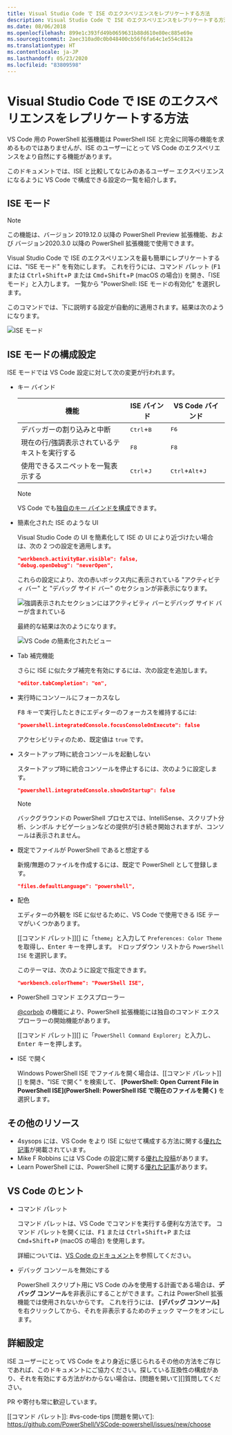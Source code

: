 ```yaml
---
title: Visual Studio Code で ISE のエクスペリエンスをレプリケートする方法
description: Visual Studio Code で ISE のエクスペリエンスをレプリケートする方法
ms.date: 08/06/2018
ms.openlocfilehash: 899e1c393fd49b0659631b88d610e80ec885e69e
ms.sourcegitcommit: 2aec310ad0c0b048400cb56f6fa64c1e554c812a
ms.translationtype: HT
ms.contentlocale: ja-JP
ms.lasthandoff: 05/23/2020
ms.locfileid: "83809598"
---
```

# <a name="how-to-replicate-the-ise-experience-in-visual-studio-code"></a>Visual Studio Code で ISE のエクスペリエンスをレプリケートする方法

VS Code 用の PowerShell 拡張機能は PowerShell ISE と完全に同等の機能を求めるものではありませんが、ISE のユーザーにとって VS Code のエクスペリエンスをより自然にする機能があります。

このドキュメントでは、ISE と比較してなじみのあるユーザー エクスペリエンスになるように VS Code で構成できる設定の一覧を紹介します。

## <a name="ise-mode"></a>ISE モード

> [!NOTE]
> この機能は、バージョン 2019.12.0 以降の PowerShell Preview 拡張機能、および バージョン2020.3.0 以降の PowerShell 拡張機能で使用できます。

Visual Studio Code で ISE のエクスペリエンスを最も簡単にレプリケートするには、"ISE モード" を有効にします。
これを行うには、コマンド パレット (<kbd>F1</kbd> または <kbd>Ctrl</kbd>+<kbd>Shift</kbd>+<kbd>P</kbd> または <kbd>Cmd</kbd>+<kbd>Shift</kbd>+<kbd>P</kbd> (macOS の場合)) を開き、「ISE モード」と入力します。 一覧から "PowerShell: ISE モードの有効化" を選択します。

このコマンドでは、下に説明する設定が自動的に適用されます。結果は次のようになります。

![ISE モード](media/How-To-Replicate-the-ISE-Experience-In-VSCode/3-ise-mode.png)

## <a name="ise-mode-configuration-settings"></a>ISE モードの構成設定

ISE モードでは VS Code 設定に対して次の変更が行われます。

- キー バインド

  |               機能                |         ISE バインド          |              VS Code バインド                |
  | ------------------------------------- | ---------------------------- | ------------------------------------------- |
  | デバッガーの割り込みと中断          | <kbd>Ctrl</kbd>+<kbd>B</kbd> | <kbd>F6</kbd>                               |
  | 現在の行/強調表示されているテキストを実行する | <kbd>F8</kbd>                | <kbd>F8</kbd>                               |
  | 使用できるスニペットを一覧表示する               | <kbd>Ctrl</kbd>+<kbd>J</kbd> | <kbd>Ctrl</kbd>+<kbd>Alt</kbd>+<kbd>J</kbd> |

  > [!NOTE]
  > VS Code でも[独自のキー バインドを構成](https://code.visualstudio.com/docs/getstarted/keybindings#_custom-keybindings-for-refactorings)できます。

- 簡素化された ISE のような UI

  Visual Studio Code の UI を簡素化して ISE の UI により近づけたい場合は、次の 2 つの設定を適用します。

  ```json
  "workbench.activityBar.visible": false,
  "debug.openDebug": "neverOpen",
  ```

  これらの設定により、次の赤いボックス内に表示されている "アクティビティ バー" と "デバッグ サイド バー" のセクションが非表示になります。

  ![強調表示されたセクションにはアクティビティ バーとデバッグ サイド バーが含まれている](media/How-To-Replicate-the-ISE-Experience-In-VSCode/1-highlighted-sidebar.png)

  最終的な結果は次のようになります。

  ![VS Code の簡素化されたビュー](media/How-To-Replicate-the-ISE-Experience-In-VSCode/2-simplified-ui.png)

- Tab 補完機能

  さらに ISE に似たタブ補完を有効にするには、次の設定を追加します。

  ```json
  "editor.tabCompletion": "on",
  ```

- 実行時にコンソールにフォーカスなし

  <kbd>F8</kbd> キーで実行したときにエディターのフォーカスを維持するには:

  ```json
  "powershell.integratedConsole.focusConsoleOnExecute": false
  ```

  アクセシビリティのため、既定値は `true` です。

- スタートアップ時に統合コンソールを起動しない

  スタートアップ時に統合コンソールを停止するには、次のように設定します。

  ```json
  "powershell.integratedConsole.showOnStartup": false
  ```

  > [!NOTE]
  > バックグラウンドの PowerShell プロセスでは、IntelliSense、スクリプト分析、シンボル ナビゲーションなどの提供が引き続き開始されますが、コンソールは表示されません。

- 既定でファイルが PowerShell であると想定する

  新規/無題のファイルを作成するには、既定で PowerShell として登録します。

  ```json
  "files.defaultLanguage": "powershell",
  ```

- 配色

  エディターの外観を ISE に似せるために、VS Code で使用できる ISE テーマがいくつかあります。

  [[コマンド パレット]][] に「`theme`」と入力して `Preferences: Color Theme` を取得し、<kbd>Enter</kbd> キーを押します。 ドロップダウン リストから `PowerShell ISE` を選択します。

  このテーマは、次のように設定で指定できます。

  ```json
  "workbench.colorTheme": "PowerShell ISE",
  ```

- PowerShell コマンド エクスプローラー

  [@corbob](https://github.com/corbob) の機能により、PowerShell 拡張機能には独自のコマンド エクスプローラーの開始機能があります。

  [[コマンド パレット]][] に「`PowerShell Command Explorer`」と入力し、<kbd>Enter</kbd> キーを押します。

- ISE で開く

  Windows PowerShell ISE でファイルを開く場合は、[[コマンド パレット]][] を開き、"ISE で開く" を検索して、 **[PowerShell: Open Current File in PowerShell ISE]\(PowerShell: PowerShell ISE で現在のファイルを開く\)** を選択します。

## <a name="other-resources"></a>その他のリソース

- 4sysops には、VS Code をより ISE に似せて構成する方法に関する[優れた記事][4sysops]が掲載されています。
- Mike F Robbins には VS Code の設定に関する[優れた投稿][mikefrobbins]があります。
- Learn PowerShell には、PowerShell に関する[優れた記事][learnpwsh]があります。

## <a name="vs-code-tips"></a>VS Code のヒント

- コマンド パレット

  コマンド パレットは、VS Code でコマンドを実行する便利な方法です。 コマンド パレットを開くには、<kbd>F1</kbd> または <kbd>Ctrl</kbd>+<kbd>Shift</kbd>+<kbd>P</kbd> または <kbd>Cmd</kbd>+<kbd>Shift</kbd>+<kbd>P</kbd> (macOS の場合) を使用します。

  詳細については、[VS Code のドキュメント][vsc-docs]を参照してください。

- デバッグ コンソールを無効にする

  PowerShell スクリプト用に VS Code のみを使用する計画である場合は、**デバッグ コンソール**を非表示にすることができます。これは PowerShell 拡張機能では使用されないからです。 これを行うには、 **[デバッグ コンソール]** を右クリックしてから、それを非表示するためのチェック マークをオンにします。

## <a name="more-settings"></a>詳細設定

ISE ユーザーにとって VS Code をより身近に感じられるその他の方法をご存じであれば、このドキュメントにご協力ください。探している互換性の構成があり、それを有効にする方法がわからない場合は、[問題を開いて][]質問してください。

PR や寄付も常に歓迎しています。

<!-- link references -->
[vsc-docs]: https://code.visualstudio.com/docs/getstarted/userinterface#_command-palette
[[コマンド パレット]]: #vs-code-tips
[問題を開いて]: https://github.com/PowerShell/VSCode-powershell/issues/new/choose

[4sysops]: https://4sysops.com/archives/make-visual-studio-code-look-and-behave-like-powershell-ise/
[mikefrobbins]: https://mikefrobbins.com/2017/08/24/how-to-install-visual-studio-code-and-configure-it-as-a-replacement-for-the-powershell-ise/
[learnpwsh]: https://www.learnpwsh.com/setup-vs-code-for-powershell/

